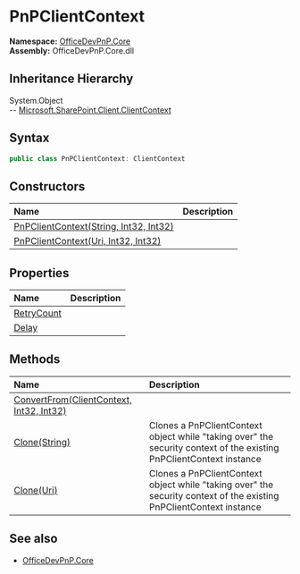 # PnPClientContext
**Namespace:** [OfficeDevPnP.Core](OfficeDevPnP.Core.md)  
**Assembly:** OfficeDevPnP.Core.dll  
## Inheritance Hierarchy
System.Object  
--  [Microsoft.SharePoint.Client.ClientContext](Microsoft.SharePoint.Client.ClientContext.md)
## Syntax
```C#
public class PnPClientContext: ClientContext
```
## Constructors
|**Name**|**Description**|
|:-----|:-----|
| [PnPClientContext(String, Int32, Int32)](OfficeDevPnP.Core.PnPClientContext.ctor1.md) | 
| [PnPClientContext(Uri, Int32, Int32)](OfficeDevPnP.Core.PnPClientContext.ctor2.md) | 
## Properties
|**Name**|**Description**|
|:-----|:-----|
| [RetryCount](OfficeDevPnP.Core.PnPClientContext.RetryCount.md) | 
| [Delay](OfficeDevPnP.Core.PnPClientContext.Delay.md) | 
## Methods
|**Name**|**Description**|
|:-----|:-----|
| [ConvertFrom(ClientContext, Int32, Int32)](OfficeDevPnP.Core.PnPClientContext.dfe6b5b7.md) | 
| [Clone(String)](OfficeDevPnP.Core.PnPClientContext.4c031e75.md) | Clones a PnPClientContext object while "taking over" the security context of the existing PnPClientContext instance
| [Clone(Uri)](OfficeDevPnP.Core.PnPClientContext.d4f8ecbb.md) | Clones a PnPClientContext object while "taking over" the security context of the existing PnPClientContext instance
## See also
- [OfficeDevPnP.Core](OfficeDevPnP.Core.md)
